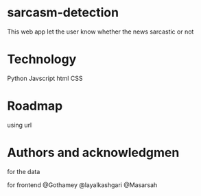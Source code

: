 # sarcasm-detection
This web app let the user know whether the news sarcastic or not 


# Technology

Python
Javscript
html
CSS

# Roadmap

using url 

# Authors and acknowledgmen

for the data 

for frontend
@Gothamey
@layalkashgari
@Masarsah

